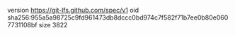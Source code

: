 version https://git-lfs.github.com/spec/v1
oid sha256:955a5a98725c9fd961473db8dccc0bd974c7f582f71b7ee0b80e0607731108bf
size 3822
